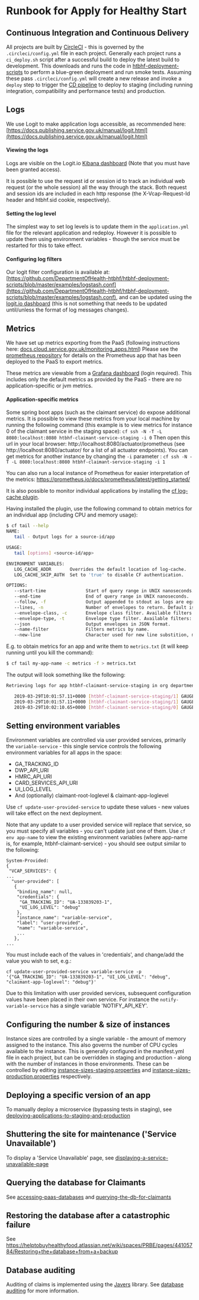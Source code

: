 # Runbook for Apply for Healthy Start

## Continuous Integration and Continuous Delivery
All projects are built by [CircleCI](https://circleci.com/gh/DepartmentOfHealth-htbhf/) - this is governed by the `.circleci/config.yml` file in each project.
Generally each project runs a `ci_deploy.sh` script after a successful build to deploy the latest build to development.
This downloads and runs the code in [htbhf-deployment-scripts](https://github.com/DepartmentOfHealth-htbhf/htbhf-deployment-scripts) to perform a blue-green deployment and run smoke tests.
Assuming these pass `.circleci/config.yml` will create a new release and invoke a `deploy` step to trigger the [CD pipeline](https://github.com/DepartmentOfHealth-htbhf/htbhf-continous-delivery)
to deploy to staging (including running integration, compatibility and performance tests) and production.


## Logs
We use Logit to make application logs accessible, as recommended here: [https://docs.publishing.service.gov.uk/manual/logit.html](https://docs.publishing.service.gov.uk/manual/logit.html)

#### Viewing the logs
Logs are visible on the Logit.io [Kibana dashboard](https://kibana.logit.io/app/kibana)
(Note that you must have been granted access).

It is possible to use the request id or session id to track an individual web request (or the whole session) all the way through the stack.
Both request and session ids are included in each http response (the X-Vcap-Request-Id header and htbhf.sid cookie, respectively).

#### Setting the log level
The simplest way to set log levels is to update them in the `application.yml` file for the relevant application and redeploy.
However it is possible to update them using environment variables - though the service must be restarted for this to take effect.

#### Configuring log filters
Our logit filter configuration is available at: [https://github.com/DepartmentOfHealth-htbhf/htbhf-deployment-scripts/blob/master/examples/logstash.conf](https://github.com/DepartmentOfHealth-htbhf/htbhf-deployment-scripts/blob/master/examples/logstash.conf),
and can be updated using the [logit.io dashboard](https://logit.io/a/53b8dcc2-acae-42c6-b2a9-93a0e15e0885)
(this is not something that needs to be updated until/unless the format of log messages changes).


## Metrics
We have set up metrics exporting from the PaaS (following instructions here: [docs.cloud.service.gov.uk/monitoring_apps.html](https://docs.cloud.service.gov.uk/monitoring_apps.html#monitoring-apps))
Please see the [prometheus repository](https://github.com/DepartmentOfHealth-htbhf/prometheus) for details on the Prometheus app that has been deployed to the PaaS to export metrics.

These metrics are viewable from a [Grafana dashboard](https://helptobuyhealthyfoods.grafana.net/dashboards) (login required).
This includes only the default metrics as provided by the PaaS - there are no application-specific or jvm metrics.

#### Application-specific metrics

Some spring boot apps (such as the claimant service) do expose additional metrics.
It is possible to view these metrics from your local machine by running the following command (this example is to view metrics for instance 0 of the claimant service in the staging space):
```cf ssh -N -T -L 8080:localhost:8080 htbhf-claimant-service-staging -i 0```
Then open this url in your local browser: http://localhost:8080/actuator/prometheus (see http://localhost:8080/actuator/ for a list of all actuator endpoints).
You can get metrics for another instance by changing the `-i` parameter :
```cf ssh -N -T -L 8080:localhost:8080 htbhf-claimant-service-staging -i 1```

You can also run a local instance of Prometheus for easier interpretation of the metrics: https://prometheus.io/docs/prometheus/latest/getting_started/


It is also possible to monitor individual applications by installing the [cf log-cache plugin](https://github.com/cloudfoundry/log-cache-cli#installing-plugin).

Having installed the plugin, use the following command to obtain metrics for an individual app (including CPU and memory usage):
```bash
$ cf tail --help
NAME:
   tail - Output logs for a source-id/app

USAGE:
   tail [options] <source-id/app>

ENVIRONMENT VARIABLES:
   LOG_CACHE_ADDR       Overrides the default location of log-cache.
   LOG_CACHE_SKIP_AUTH  Set to 'true' to disable CF authentication.

OPTIONS:
   --start-time               Start of query range in UNIX nanoseconds.
   --end-time                 End of query range in UNIX nanoseconds.
   --follow, -f               Output appended to stdout as logs are egressed.
   --lines, -n                Number of envelopes to return. Default is 10.
   --envelope-class, -c       Envelope class filter. Available filters: 'logs', 'metrics', and 'any'.
   --envelope-type, -t        Envelope type filter. Available filters: 'log', 'counter', 'gauge', 'timer', 'event', and 'any'.
   --json                     Output envelopes in JSON format.
   --name-filter              Filters metrics by name.
   --new-line                 Character used for new line substition, must be single unicode character. Default is '\n'.
```

E.g. to obtain metrics for an app and write them to `metrics.txt` (it will keep running until you kill the command):
```bash
$ cf tail my-app-name -c metrics -f > metrics.txt
```
The output will look something like the following:
```bash
Retrieving logs for app htbhf-claimant-service-staging in org department-of-health-and-social-care / space staging as msmith@equalexperts.com...

   2019-03-29T10:01:57.11+0000 [htbhf-claimant-service-staging/1] GAUGE cpu:0.093310 percentage disk:175607808.000000 bytes disk_quota:1073741824.000000 bytes memory:292302848.000000 bytes memory_quota:1073741824.000000 bytes
   2019-03-29T10:01:57.11+0000 [htbhf-claimant-service-staging/1] GAUGE absolute_entitlement:0.000000 nanoseconds absolute_usage:69119660018.000000 nanoseconds container_age:20990298995898.000000 nanoseconds
   2019-03-29T10:02:10.65+0000 [htbhf-claimant-service-staging/0] GAUGE cpu:0.105926 percentage disk:175607808.000000 bytes disk_quota:1073741824.000000 bytes memory:280776704.000000 bytes memory_quota:107374182
```

## Setting environment variables

Environment variables are controlled via user provided services, primarily the `variable-service` - this single service controls the following environment variables for all apps in the space:

* GA_TRACKING_ID
* DWP_API_URI
* HMRC_API_URI
* CARD_SERVICES_API_URI
* UI_LOG_LEVEL
* And (optionally) claimant-root-loglevel & claimant-app-loglevel

Use `cf update-user-provided-service` to update these values - new values will take effect on the next deployment.

Note that any update to a user provided service will replace that service, so you must specify all variables - you can't update just one of them.
Use `cf env app-name` to view the existing environment variables (where app-name is, for example, htbhf-claimant-service) - you should see output similar to the following:
```
System-Provided:
{
 "VCAP_SERVICES": {
...
  "user-provided": [
   {
    "binding_name": null,
    "credentials": {
     "GA_TRACKING_ID": "UA-133839203-1",
     "UI_LOG_LEVEL": "debug"
    },
    "instance_name": "variable-service",
    "label": "user-provided",
    "name": "variable-service",
    ...
   },
...
```
You must include each of the values in 'credentials', and change/add the value you wish to set, e.g.:
```
cf update-user-provided-service variable-service -p '{"GA_TRACKING_ID": "UA-133839203-1", "UI_LOG_LEVEL": "debug", "claimant-app-loglevel": "debug"}'
```

Due to this limitation with user provided services, subsequent configuration values have been placed in their own service.
For instance the `notify-variable-service` has a single variable 'NOTIFY_API_KEY'.

## Configuring the number & size of instances
Instance sizes are controlled by a single variable - the amount of memory assigned to the instance. This also governs the number of CPU cycles available to the instance.
This is generally configured in the manifest.yml file in each project, but can be overridden in staging and production - along with the number of instances in those environments.
These can be controlled by editing [instance-sizes-staging.properties](https://github.com/DepartmentOfHealth-htbhf/htbhf-deployment-scripts/tree/master/instance-sizes-staging.properties)
and [instance-sizes-production.properties](https://github.com/DepartmentOfHealth-htbhf/htbhf-deployment-scripts/tree/master/instance-sizes-production.properties) respectively.

## Deploying a specific version of an app
To manually deploy a microservice (bypassing tests in staging), see [deploying-applications-to-staging-and-production](https://github.com/DepartmentOfHealth-htbhf/htbhf-deployment-scripts/tree/master/management-scripts#deploying-applications-to-staging-and-production)

## Shuttering the site for maintenance ('Service Unavailable')
To display a 'Service Unavailable' page, see [displaying-a-service-unavailable-page](https://github.com/DepartmentOfHealth-htbhf/htbhf-deployment-scripts/tree/master/management-scripts#displaying-a-service-unavailable-page)

## Querying the database for Claimants
See [accessing-paas-databases](https://github.com/DepartmentOfHealth-htbhf/htbhf-claimant-service/tree/master/db#accessing-paas-databases)
and [querying-the-db-for-claimants](https://github.com/DepartmentOfHealth-htbhf/htbhf-claimant-service/tree/master/db#querying-the-db-for-claimants)

## Restoring the database after a catastrophic failure
See https://helptobuyhealthyfood.atlassian.net/wiki/spaces/PRBE/pages/44105784/Restoring+the+database+from+a+backup

## Database auditing
Auditing of claims is implemented using the [Javers](https://javers.org/) library. See [database auditing](https://github.com/DepartmentOfHealth-htbhf/htbhf-claimant-service/tree/master/db#claim-auditing) for more information.

